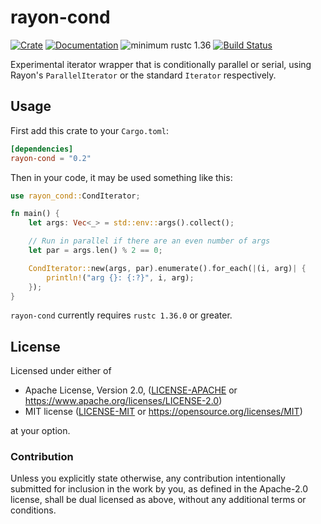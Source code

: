 # rayon-cond

[![Crate](https://img.shields.io/crates/v/rayon-cond.svg)](https://crates.io/crates/rayon-cond)
[![Documentation](https://docs.rs/rayon-cond/badge.svg)](https://docs.rs/rayon-cond)
![minimum rustc 1.36](https://img.shields.io/badge/rustc-1.36+-red.svg)
[![Build Status](https://api.cirrus-ci.com/github/cuviper/rayon-cond.svg)](https://cirrus-ci.com/github/cuviper/rayon-cond)

Experimental iterator wrapper that is conditionally parallel or serial, using
Rayon's `ParallelIterator` or the standard `Iterator` respectively.

## Usage

First add this crate to your `Cargo.toml`:

```toml
[dependencies]
rayon-cond = "0.2"
```

Then in your code, it may be used something like this:

```rust
use rayon_cond::CondIterator;

fn main() {
    let args: Vec<_> = std::env::args().collect();

    // Run in parallel if there are an even number of args
    let par = args.len() % 2 == 0;

    CondIterator::new(args, par).enumerate().for_each(|(i, arg)| {
        println!("arg {}: {:?}", i, arg);
    });
}
```

`rayon-cond` currently requires `rustc 1.36.0` or greater.

## License

Licensed under either of

* Apache License, Version 2.0, ([LICENSE-APACHE](LICENSE-APACHE) or
  https://www.apache.org/licenses/LICENSE-2.0)
* MIT license ([LICENSE-MIT](LICENSE-MIT) or
  https://opensource.org/licenses/MIT)

at your option.

### Contribution

Unless you explicitly state otherwise, any contribution intentionally
submitted for inclusion in the work by you, as defined in the Apache-2.0
license, shall be dual licensed as above, without any additional terms or
conditions.
